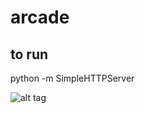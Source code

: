 # arcade

## to run

python -m SimpleHTTPServer


![alt tag](https://raw.github.com/stephenprill/arcade/falco-lombardi-shooter/assets/thankful.png)
